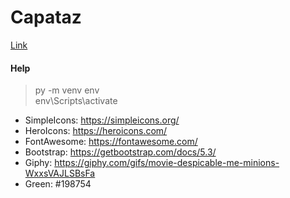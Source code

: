 # Capataz
[Link](https://capataz-eight.vercel.app/)

#### Help
> py -m venv env \
> env\Scripts\activate
- SimpleIcons: https://simpleicons.org/
- HeroIcons: https://heroicons.com/
- FontAwesome: https://fontawesome.com/
- Bootstrap: https://getbootstrap.com/docs/5.3/
- Giphy: https://giphy.com/gifs/movie-despicable-me-minions-WxxsVAJLSBsFa
- Green: #198754